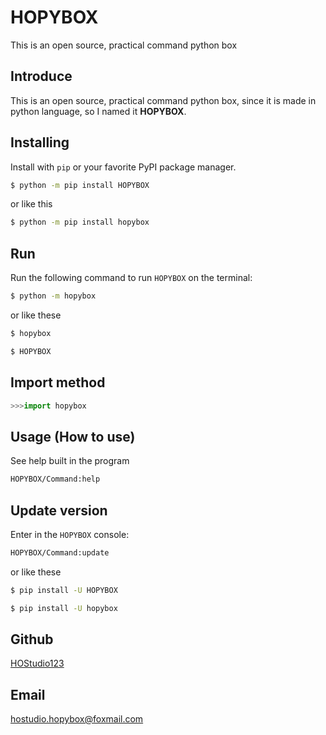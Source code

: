 # HOPYBOX
This is an open source, practical command python box
## Introduce
This is an open source, practical command python box, since it is made in python language, so I named it **HOPYBOX**.
## Installing
Install with `pip` or your favorite PyPI package manager.
```sh
$ python -m pip install HOPYBOX
```
or like this
```sh
$ python -m pip install hopybox
```
## Run
Run the following command to run `HOPYBOX` on the terminal:
```sh
$ python -m hopybox
```
or like these
```sh
$ hopybox
```
```sh
$ HOPYBOX
```
## Import method
```python
>>>import hopybox
```
## Usage (How to use)
See help built in the program
```sh
HOPYBOX/Command:help
```
## Update version
Enter in the `HOPYBOX` console:
```sh
HOPYBOX/Command:update
```
or like these
```sh
$ pip install -U HOPYBOX
```
```sh
$ pip install -U hopybox
```
## Github
[HOStudio123](https://github.com/HOStudio123)
## Email
hostudio.hopybox@foxmail.com